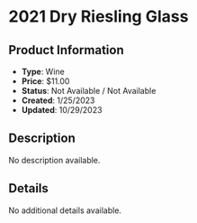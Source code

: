 # 2021 Dry Riesling Glass

## Product Information
- **Type**: Wine
- **Price**: $11.00
- **Status**: Not Available / Not Available
- **Created**: 1/25/2023
- **Updated**: 10/29/2023

## Description
No description available.



## Details
No additional details available.

